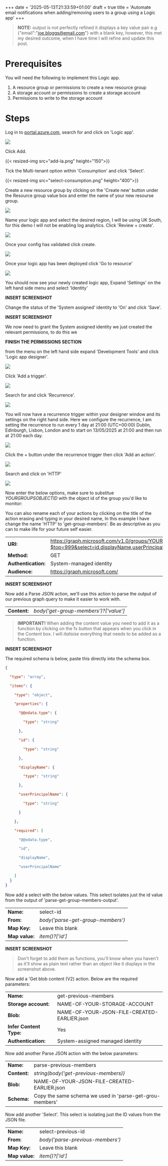 +++
date = '2025-05-13T21:33:59+01:00'
draft = true
title = 'Automate email notifications when adding/removing users to a group using a Logic app'
+++

> **NOTE:** output is not perfectly refined it displays a key value pair e.g {"email":"joe.bloggs@email.com"} with a blank key, however, this met my desired outcome, when I have time I will refine and update this post.

# Prerequisites

You will need the following to implement this Logic app.

1. A resource group or permissions to create a new resource group
2. A storage account or permissions to create a storage account
3. Permissions to write to the storage account

# Steps

Log in to [portal.azure.com](https://portal.azure.com), search for and click on 'Logic app'.

![](search-la.png)

<!-- Example of how to resize an image {{< resized-img src="search-la.png" height="100">}}  -->

Click Add.

{{< resized-img src="add-la.png" height="150">}}

Tick the Multi-tenant option within 'Consumption' and click 'Select'.

{{< resized-img src="select-consumption.png" height="400">}}

Create a new resource group by clicking on the 'Create new' button under the Resource group value box and enter the name of your new resourse group.

![](create-rg.png)

Name your logic app and select the desired region, I will be using UK South, for this demo I will not be enabling log analytics. Click 'Review + create'.

![](select-region.png)

Once your config has validated click create.

![](summary.png)

Once your logic app has been deployed click 'Go to resource'

![](go-to-resource.png)


You should now see your newly created logic app, Expand 'Settings' on the left hand side menu and select 'Identity'

**INSERT SCREENSHOT**

Change the status of the 'System assigned' identity to 'On' and click 'Save'.

**INSERT SCREENSHOT**

We now need to grant the System assigned identity we just created the relevant permissions, to do this we

**FINISH THE PERMISSIONS SECTION**

from the menu on the left hand side expand 'Development Tools' and click 'Logic app designer'.

![](deployment-tools.png)

Click 'Add a trigger'.

![](add-trigger.png)

Search for and click 'Recurrence'.

![](recurrence.png)

You will now have a recurrence trigger within your designer window and its settings on the right hand side. Here we configure the recurrence, I am setting the recurrence to run every 1 day at 21:00 (UTC+00:00) Dublin, Edinburgh, Lisbon, London and to start on 13/05/2025 at 21:00 and then run at 21:00 each day.

![](recurrence-config.png)

Click the + button under the recurrence trigger then click 'Add an action'.

![](add-action.png)

Search and click on 'HTTP'

![](http.png)

Now enter the below options, make sure to substitue *YOURGROUPSOBJECTID* with the object id of the group you'd like to monitor:

You can also rename each of your actions by clicking on the title of the action erasing and typing in your desired name, In this example I have change the name 'HTTP' to 'get-group-members'. Be as descriptive as you can to make life for your future self easier.

|                    |                    |
|--------------------|--------------------|
|**URI:**            | https://graph.microsoft.com/v1.0/groups/YOURGROUPSOBJECTID/members?$top=999&select=id,displayName,userPrincipalName|
|**Method:**         | GET                |
|**Authentication:** | System-managed identity|
|**Audience:**       | https://graph.microsoft.com/|


**INSERT SCREENSHOT**

Now add a Parse JSON action, we'll use this action to parse the output of our previous graph query to make it easier to work with.

|                    |                    |
|--------------------|--------------------|
|**Content:**        | *body('get-group-members')?['value']* |

> **IMPORTANT!** When adding the content value you need to add it as a function by clicking on the fx button that appears when you click in the Content box. I will *italisise* everything that needs to be added as a function.

**INSERT SCREENSHOT**

The required schema is below, paste this directly into the schema box.

```JSON
{

  "type": "array",

  "items": {

    "type": "object",

    "properties": {

      "@@odata.type": {

        "type": "string"

      },

      "id": {

        "type": "string"

      },

      "displayName": {

        "type": "string"

      },

      "userPrincipalName": {

        "type": "string"

      }

    },

    "required": [

      "@@odata.type",

      "id",

      "displayName",

      "userPrincipalName"

    ]
  }
}
```

Now add a select with the below values. This select isolates just the id value from the output of 'parse-get-group-members-output'.

|                    |                    |
|--------------------|--------------------|
|**Name:**                | select-id     |
|**From:**                | *body('parse-get-group-members')* |
|**Map Key:**             | Leave this blank   |
|**Map value:**           | *item()?['id']*      |

**INSERT SCREENSHOT**

> Don't forget to add them as functions, you'll know when you haven't as it'll show as plain text rather than an object like it displays in the screenshot above.

Now add a 'Get blob content (V2) action. Below are the required parameters:

|                    |                    |
|--------------------|--------------------|
|**Name:**           | get-previous-members |
|**Storage account:**                | NAME-OF-YOUR-STORAGE-ACCOUNT     |
|**Blob:**                | NAME-OF-YOUR-JSON-FILE-CREATED-EARLIER.json |
|**Infer Content Type:**             | Yes   |
|**Authentication:**           | System-assigned managed identity      |

Now add another Parse JSON action with the below parameters:

|                    |                    |
|--------------------|--------------------|
|**Name:**           | parse-previous-members |
|**Content:**                | *string(body('get-previous-members))*     |
|**Blob:**                | NAME-OF-YOUR-JSON-FILE-CREATED-EARLIER.json |
|**Schema:**         | Copy the same schema we used in 'parse-get-grou-members' |

Now add another 'Select'. This select is isolating just the ID values from the JSON file.

|                    |                    |
|--------------------|--------------------|
|**Name:**                | select-previous-id     |
|**From:**                | *body('parse-previous-members')* |
|**Map Key:**             | Leave this blank   |
|**Map value:**           | *item()?['id']*      |